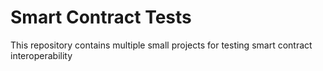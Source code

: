 # Smart Contract Tests

This repository contains multiple small projects for testing smart contract interoperability
